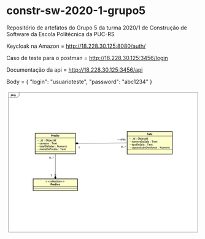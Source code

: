 # constr-sw-2020-1-grupo5
Repositório de artefatos do Grupo 5 da turma 2020/1 de Construção de Software da Escola Politécnica da PUC-RS

Keycloak na Amazon = http://18.228.30.125:8080/auth/

Caso de teste para o postman = http://18.228.30.125:3456/login

Documentação da api = http://18.228.30.125:3456/api

Body = 
    {
        "login": "usuarioteste",
        "password": "abc1234"
    }

![Diagrama](ClassDiagram.png)
